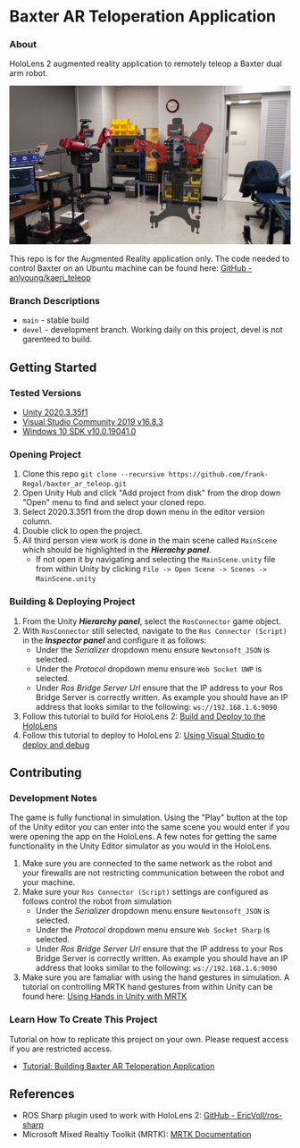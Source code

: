 # Baxter AR Teloperation Application
### About
HoloLens 2 augmented reality application to remotely teleop a Baxter dual arm robot.

![Baxter in Augmented Reality](media/cover_photo.jpg? "Baxter in Augmented Reality")

This repo is for the Augmented Reality application only. The code needed to control Baxter on an Ubuntu machine can be found here: [GitHub - anlyoung/kaeri_teleop](https://github.com/anlyoung/kaeri_teleop 'https://github.com/anlyoung/kaeri_teleop')

### Branch Descriptions
- ```main``` - stable build
- ```devel``` - development branch. Working daily on this project, devel is not garenteed to build.


## Getting Started
### Tested Versions
- [Unity 2020.3.35f1](https://unity3d.com/get-unity/download 'https://unity3d.com/get-unity/download')
- [Visual Studio Community 2019 v16.8.3](https://visualstudio.microsoft.com/downloads/ 'https://visualstudio.microsoft.com/downloads/')
- [Windows 10 SDK v10.0.19041.0](https://developer.microsoft.com/en-us/windows/downloads/windows-sdk/ 'https://developer.microsoft.com/en-us/windows/downloads/windows-sdk/')

### Opening Project
1. Clone this repo ```git clone --recursive https://github.com/frank-Regal/baxter_ar_teleop.git```
2. Open Unity Hub and click "Add project from disk" from the drop down "Open" menu to find and select your cloned repo.
3. Select 2020.3.35f1 from the drop down menu in the editor version column.
4. Double click to open the project.
5. All third person view work is done in the main scene called ```MainScene``` which should be highlighted in the ***Hierachy panel***.
    - If not open it by navigating and selecting the ```MainScene.unity``` file from within Unity by clicking ```File -> Open Scene -> Scenes -> MainScene.unity```

### Building & Deploying Project
1. From the Unity ***Hierarchy panel***, select the ```RosConnector``` game object.
2. With ```RosConnector``` still selected, navigate to the ```Ros Connector (Script)``` in the ***Inspector panel*** and configure it as follows:
    - Under the *Serializer* dropdown menu ensure ```Newtonsoft_JSON``` is selected.
    - Under the *Protocol* dropdown menu ensure ```Web Socket UWP``` is selected.
    - Under *Ros Bridge Server Url* ensure that the IP address to your Ros Bridge Server is correctly written. As example you should have an IP address that looks similar to the following: ```ws://192.168.1.6:9090```
3. Follow this tutorial to build for HoloLens 2: [Build and Deploy to the HoloLens](https://docs.microsoft.com/en-us/windows/mixed-reality/develop/unity/build-and-deploy-to-hololens 'https://docs.microsoft.com/en-us/windows/mixed-reality/develop/unity/build-and-deploy-to-hololens')
4. Follow this tutorial to deploy to HoloLens 2: [Using Visual Studio to deploy and debug](https://docs.microsoft.com/en-us/windows/mixed-reality/develop/advanced-concepts/using-visual-studio?tabs=hl2 'https://docs.microsoft.com/en-us/windows/mixed-reality/develop/advanced-concepts/using-visual-studio?tabs=hl2')


## Contributing
### Development Notes
The game is fully functional in simulation. Using the "Play" button at the top of the Unity editor you can enter into the same scene you would enter if you were opening the app on the HoloLens. A few notes for getting the same functionality in the Unity Editor simulator as you would in the HoloLens.
1. Make sure you are connected to the same network as the robot and your firewalls are not restricting communication between the robot and your machine.
2. Make sure your ```Ros Connector (Script)``` settings are configured as follows control the robot from simulation
    - Under the *Serializer* dropdown menu ensure ```Newtonsoft_JSON``` is selected.
    - Under the *Protocol* dropdown menu ensure ```Web Socket Sharp``` is selected.
    - Under *Ros Bridge Server Url* ensure that the IP address to your Ros Bridge Server is correctly written. As example you should have an IP address that looks similar to the following: ```ws://192.168.1.6:9090```
3. Make sure you are famaliar with using the hand gestures in simulation. A tutorial on controlling MRTK hand gestures from within Unity can be found here: [Using Hands in Unity with MRTK](https://docs.microsoft.com/en-us/learn/modules/mixed-reality-toolkit-project-unity/7-exercise-hand-interaction-objectmanipulator 'https://docs.microsoft.com/en-us/learn/modules/mixed-reality-toolkit-project-unity/7-exercise-hand-interaction-objectmanipulator')

### Learn How To Create This Project
Tutorial on how to replicate this project on your own. Please request access if you are restricted access.

- [Tutorial: Building Baxter AR Teloperation Application](https://docs.google.com/document/d/1IbUh4coWxempv4kRiAWMmxlxtNeg4E3t1pIcTP4Cmf0/edit?usp=sharing 'Building Basic Baxter AR Application')

## References
- ROS Sharp plugin used to work with HoloLens 2: [GitHub - EricVoll/ros-sharp](https://github.com/EricVoll/ros-sharp 'https://github.com/EricVoll/ros-sharp')
- Microsoft Mixed Realtiy Toolkit (MRTK): [MRTK Documentation](https://docs.microsoft.com/en-us/learn/modules/learn-mrtk-tutorials/ 'Mixed Reality Toolkit')
